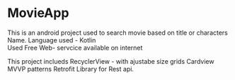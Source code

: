 # MovieApp
This is an android project used to search movie based on title or characters Name.
Language used - Kotlin                                                                                                                      
Used Free Web- servcice available on internet

This project inclueds
RecyclerView - with ajustabe size grids
Cardview
MVVP patterns 
Retrofit Library for Rest api.


